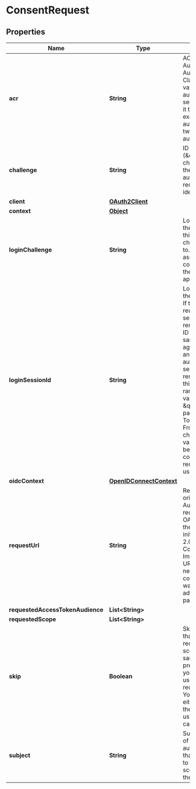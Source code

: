 

# ConsentRequest

## Properties

Name | Type | Description | Notes
------------ | ------------- | ------------- | -------------
**acr** | **String** | ACR represents the Authentication AuthorizationContext Class Reference value for this authentication session. You can use it to express that, for example, a user authenticated using two factor authentication. |  [optional]
**challenge** | **String** | ID is the identifier (\&quot;authorization challenge\&quot;) of the consent authorization request. It is used to identify the session. | 
**client** | [**OAuth2Client**](OAuth2Client.md) |  |  [optional]
**context** | [**Object**](.md) |  |  [optional]
**loginChallenge** | **String** | LoginChallenge is the login challenge this consent challenge belongs to. It can be used to associate a login and consent request in the login &amp; consent app. |  [optional]
**loginSessionId** | **String** | LoginSessionID is the login session ID. If the user-agent reuses a login session (via cookie / remember flag) this ID will remain the same. If the user-agent did not have an existing authentication session (e.g. remember is false) this will be a new random value. This value is used as the \&quot;sid\&quot; parameter in the ID Token and in OIDC Front-/Back- channel logout. It&#39;s value can generally be used to associate consecutive login requests by a certain user. |  [optional]
**oidcContext** | [**OpenIDConnectContext**](OpenIDConnectContext.md) |  |  [optional]
**requestUrl** | **String** | RequestURL is the original OAuth 2.0 Authorization URL requested by the OAuth 2.0 client. It is the URL which initiates the OAuth 2.0 Authorization Code or OAuth 2.0 Implicit flow. This URL is typically not needed, but might come in handy if you want to deal with additional request parameters. |  [optional]
**requestedAccessTokenAudience** | **List&lt;String&gt;** |  |  [optional]
**requestedScope** | **List&lt;String&gt;** |  |  [optional]
**skip** | **Boolean** | Skip, if true, implies that the client has requested the same scopes from the same user previously. If true, you must not ask the user to grant the requested scopes. You must however either allow or deny the consent request using the usual API call. |  [optional]
**subject** | **String** | Subject is the user ID of the end-user that authenticated. Now, that end user needs to grant or deny the scope requested by the OAuth 2.0 client. |  [optional]



